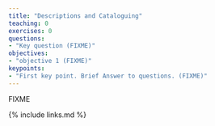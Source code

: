 ```yaml
---
title: "Descriptions and Cataloguing"
teaching: 0
exercises: 0
questions:
- "Key question (FIXME)"
objectives:
- "objective 1 (FIXME)"
keypoints:
- "First key point. Brief Answer to questions. (FIXME)"
---
```

FIXME



{% include links.md %}
